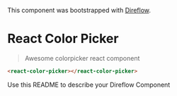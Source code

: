 This component was bootstrapped with [Direflow](https://direflow.io).

# React Color Picker
> Awesome colorpicker react component

```html
<react-color-picker></react-color-picker>
```

Use this README to describe your Direflow Component
